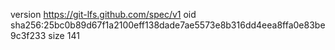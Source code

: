 version https://git-lfs.github.com/spec/v1
oid sha256:25bc0b89d67f1a2100eff138dade7ae5573e8b316dd4eea8ffa0e83be9c3f233
size 141

